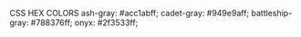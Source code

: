 CSS HEX COLORS
ash-gray: #acc1abff;
cadet-gray: #949e9aff;
battleship-gray: #788376ff;
onyx: #2f3533ff;
